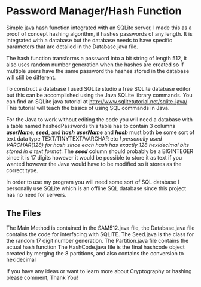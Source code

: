 # Password Manager/Hash Function
Simple java hash function integrated with an SQLite server, I made this as a proof of concept hashing algorithm, it hashes passwords of any length. It is integrated with a database but the database needs to have specific parameters that are detailed in the Database.java file.

The hash function transforms a password into a bit string of length 512, it also uses random number generation when the hashes are created so if multiple users have the same password the hashes stored in the database will still be different. 

To construct a database I used SQLite studio a free SQLite database editor but this can be accomplished using the 
Java SQLite library commands. You can find an SQLite java tutorial at http://www.sqlitetutorial.net/sqlite-java/
This tutorial will teach the basics of using SQL commands in Java.

For the Java to work without editing the code you will need a database with a table named hashedPasswords
this table has to contain 3 columns **_userName_**, **_seed_**, and **_hash_** **_userName_** and **_hash_** must both be some sort of 
text data type TEXT/TINYTEXT/VARCHAR etc _I personally used VARCHAR(128) for hash since each hash has exactly 128 hexidecimal bits stored in a text format_. The **_seed_** column should probably be a BIGINTEGER since it is 17 digits however it would be possible to store it as text if you wanted however the Java would have to be modified so it stores as the correct type.

In order to use my program you will need some sort of SQL database
I personally use SQLite which is an offline SQL database since this project has no need for servers. 

## The Files
The Main Method is contained in the SAM512.java file, the Database.java file contains the code for interfacing with SQLITE.
The Seed.java is the class for the random 17 digit number generation.
The Partition.java file contains the actual hash function 
The HashCode.java file is the final hashcode object created by merging the 8 partitions, and also contains the conversion to hexidecimal


If you have any ideas or want to learn more about Cryptography or hashing please comment, Thank You!
